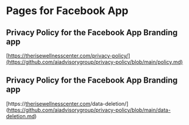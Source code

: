 # Pages for Facebook App

## Privacy Policy for the Facebook App Branding app
[https://therisewellnesscenter.com/privacy-policy/](https://github.com/aiadvisorygroup/privacy-policy/blob/main/policy.md)

## Privacy Policy for the Facebook App Branding app
[https://[therisewellnesscenter.com](https://github.com)/data-deletion/](https://github.com/aiadvisorygroup/privacy-policy/blob/main/data-deletion.md)
